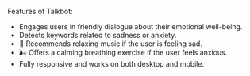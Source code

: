 Features of Talkbot:
- Engages users in friendly dialogue about their emotional well-being.
- Detects keywords related to sadness or anxiety.
- 🎵 Recommends relaxing music if the user is feeling sad.
- 🌬️ Offers a calming breathing exercise if the user feels anxious.
- Fully responsive and works on both desktop and mobile.
